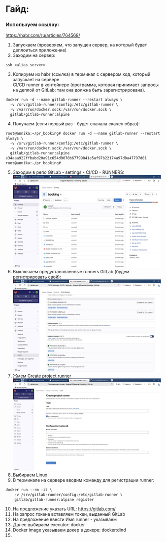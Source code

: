 # Гайд: 

### Используем ссылку: 
https://habr.com/ru/articles/764568/

1. Запускаем (проверяем, что запущен сервер, на который будет деплоиться приложение) 
2. Заходим на сервер:  
```commandline
ssh <alias_server>
```
3. Копируем из habr (ссылка) в терминал с сервером код, который запускает на сервере  
CI/CD runner в контейнере (программа, которая принимает запросы на деплой от GitLab: там она должна быть зарегистрирована). 
```commandline
docker run -d --name gitlab-runner --restart always \
  -v /srv/gitlab-runner/config:/etc/gitlab-runner \
  -v /var/run/docker.sock:/var/run/docker.sock \
  gitlab/gitlab-runner:alpine
```
4. Получаем (если первый раз - будет сначала скачен образ):
```commandline
root@annika:~/pr_booking# docker run -d --name gitlab-runner --restart always \
  -v /srv/gitlab-runner/config:/etc/gitlab-runner \
  -v /var/run/docker.sock:/var/run/docker.sock \
  gitlab/gitlab-runner:alpine
e34aaa922ffbabd20a91c654d9070b67799841e5af97b22174a97d0a47797d81
root@annika:~/pr_booking#
```
5. Заходим в репо GitLab - settings - CI/CD - RUNNERS:
![GitLab_repo.png](https://github.com/andrzejabramov/CI_CD/blob/master/images/GitLab_repo.png)  
6. Выключаем предустановленные runners  GitLab (будем регистрировать свой):  
![OffRunnersGitLab.png](https://github.com/andrzejabramov/CI_CD/blob/master/images/OffRunnersGitLab.png)  
7. Жмем Create project runner
![OffRunnersGitLab.png](https://github.com/andrzejabramov/CI_CD/blob/master/images/CreateRunner.png)
8. Выбираем Linux
9. В терминале на сервере вводим команду для регистрации runner:
```commandline
docker run --rm -it \
    -v /srv/gitlab-runner/config:/etc/gitlab-runner \
    gitlab/gitlab-runner:alpine register
```
10. На предложение указать URL: 
https://gitlab.com/
11. На запрос токена вставляем токен, выданный GitLab
12. На предложение ввести Имя runner - указываем  
13. Далее выбираем executor:
docker
14. Docker image указываем докер в докере:
 docker:dind
15. 